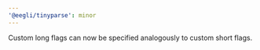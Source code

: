 ```yaml
---
'@eegli/tinyparse': minor
---
```


Custom long flags can now be specified analogously to custom short flags.
